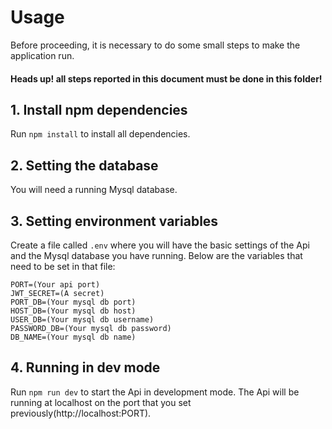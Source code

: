 # Usage

Before proceeding, it is necessary to do some small steps to make the application run.
#### Heads up! all steps reported in this document must be done in this folder!

## 1. Install npm dependencies

Run `npm install` to install all dependencies.

## 2. Setting the database

You will need a running Mysql database.

## 3. Setting environment variables

Create a file called `.env` where you will have the basic settings of the Api and the Mysql database you have running. 
Below are the variables that need to be set in that file:
```npm
PORT=(Your api port)
JWT_SECRET=(A secret)
PORT_DB=(Your mysql db port)
HOST_DB=(Your mysql db host)
USER_DB=(Your mysql db username)
PASSWORD_DB=(Your mysql db password)
DB_NAME=(Your mysql db name)
```

## 4. Running in dev mode

Run `npm run dev` to start the Api in development mode. The Api will be running at localhost on the port that you set previously(http://localhost:PORT).
